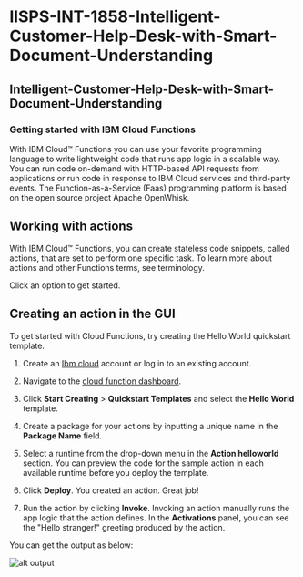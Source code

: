 # llSPS-INT-1858-Intelligent-Customer-Help-Desk-with-Smart-Document-Understanding

## Intelligent-Customer-Help-Desk-with-Smart-Document-Understanding

### Getting started with IBM Cloud Functions

With IBM Cloud™ Functions you can use your favorite programming language to write lightweight code that runs app logic in a scalable way. You can run code on-demand with HTTP-based API requests from applications or run code in response to IBM Cloud services and third-party events. The Function-as-a-Service (Faas) programming platform is based on the open source project Apache OpenWhisk.

##  Working with actions
With IBM Cloud™ Functions, you can create stateless code snippets, called actions, that are set to perform one specific task. To learn more about actions and other Functions terms, see terminology.

Click an option to get started.
## Creating an action in the GUI
To get started with Cloud Functions, try creating the Hello World quickstart template.

1. Create an [Ibm cloud](https://cloud.ibm.com/registration) account or log in to an existing account.

2. Navigate to the [cloud function dashboard](https://cloud.ibm.com/functions).

2. Click **Start Creating** > **Quickstart Templates** and select the **Hello World** template.

3. Create a package for your actions by inputting a unique name in the **Package Name** field.

4. Select a runtime from the drop-down menu in the **Action helloworld** section. You can preview the code for the sample action in each available runtime before you deploy the template.

5. Click **Deploy**. You created an action. Great job!
6. Run the action by clicking **Invoke**. Invoking an action manually runs the app logic that the action defines. In the **Activations** panel, you can see the "Hello stranger!" greeting produced by the action.

You can get the output as below:

![alt output](http://i.xp.io/p596qwk.png)

